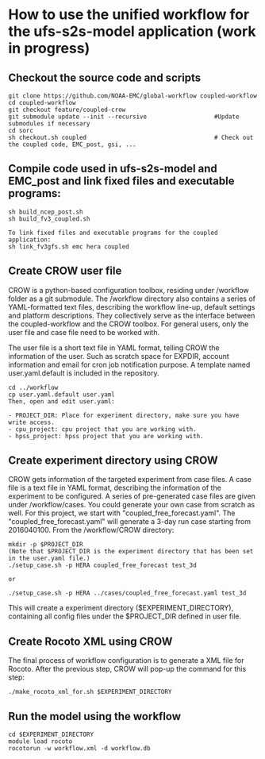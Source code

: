 # How to use the unified workflow for the ufs-s2s-model application (work in progress)

## Checkout the source code and scripts
```
git clone https://github.com/NOAA-EMC/global-workflow coupled-workflow
cd coupled-workflow
git checkout feature/coupled-crow
git submodule update --init --recursive                   #Update submodules if necessary
cd sorc
sh checkout.sh coupled                                    # Check out the coupled code, EMC_post, gsi, ...
```
## Compile code used in ufs-s2s-model and EMC_post and link fixed files and executable programs:
```
sh build_ncep_post.sh        
sh build_fv3_coupled.sh 

To link fixed files and executable programs for the coupled application:
sh link_fv3gfs.sh emc hera coupled
```

## Create CROW user file
CROW is a python-based configuration toolbox, residing under /workflow folder as a git submodule. The /workflow directory also contains
a series of YAML-formatted text files, describing the workflow line-up, default settings and platform descriptions. They collectively
serve as the interface between the coupled-workflow and the CROW toolbox. For general users, only the user file and case file need to 
be worked with.

The user file is a short text file in YAML format, telling CROW the information of the user. Such as scratch space for EXPDIR, 
account information and email for cron job notification purpose. A template named user.yaml.default is included in the repository.
```
cd ../workflow
cp user.yaml.default user.yaml
Then, open and edit user.yaml:

- PROJECT_DIR: Place for experiment directory, make sure you have write access.
- cpu_project: cpu project that you are working with.
- hpss_project: hpss project that you are working with.
```

## Create experiment directory using CROW
CROW gets information of the targeted experiment from case files. A case file is a text file in YAML format, describing the information
of the experiment to be configured. A series of pre-generated case files are given under /workflow/cases. You could generate your
own case from scratch as well. For this project, we start with "coupled_free_forecast.yaml". The "coupled_free_forecast.yaml" will
generate a 3-day run case starting from 2016040100. From the /workflow/CROW directory:
```
mkdir -p $PROJECT_DIR
(Note that $PROJECT_DIR is the experiment directory that has been set in the user.yaml file.)
./setup_case.sh -p HERA coupled_free_forecast test_3d

or

./setup_case.sh -p HERA ../cases/coupled_free_forecast.yaml test_3d
```
This will create a experiment directory ($EXPERIMENT_DIRECTORY), containing all config files under the $PROJECT_DIR defined in user file.

## Create Rocoto XML using CROW
The final process of workflow configuration is to generate a XML file for Rocoto. After the previous step, CROW will pop-up the
command for this step:
```
./make_rocoto_xml_for.sh $EXPERIMENT_DIRECTORY
```

## Run the model using the workflow
```
cd $EXPERIMENT_DIRECTORY
module load rocoto
rocotorun -w workflow.xml -d workflow.db
```
